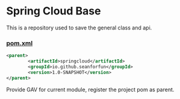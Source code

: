 # Spring Cloud Base

This is a repository used to save the general class and api.

### [pom.xml](https://github.com/Seanforfun/Spring-Cloud-Structure/blob/master/springcloud-base/pom.xml)
```xml
<parent>
        <artifactId>springcloud</artifactId>
        <groupId>io.github.seanforfun</groupId>
        <version>1.0-SNAPSHOT</version>
</parent>
```
Provide GAV for current module, register the project pom as parent.  